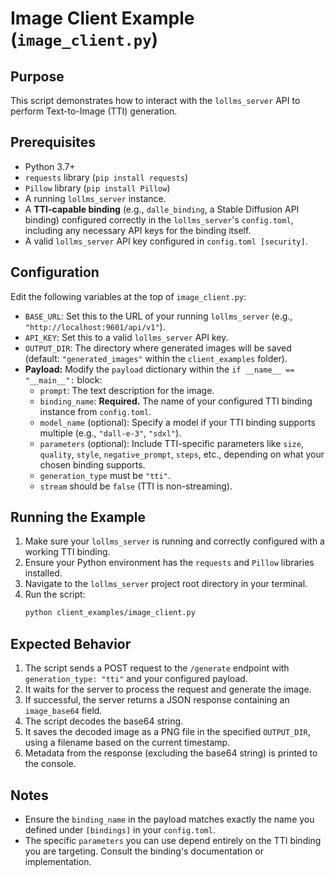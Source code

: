 # Image Client Example (`image_client.py`)

## Purpose

This script demonstrates how to interact with the `lollms_server` API to perform Text-to-Image (TTI) generation.

## Prerequisites

*   Python 3.7+
*   `requests` library (`pip install requests`)
*   `Pillow` library (`pip install Pillow`)
*   A running `lollms_server` instance.
*   A **TTI-capable binding** (e.g., `dalle_binding`, a Stable Diffusion API binding) configured correctly in the `lollms_server`'s `config.toml`, including any necessary API keys for the binding itself.
*   A valid `lollms_server` API key configured in `config.toml [security]`.

## Configuration

Edit the following variables at the top of `image_client.py`:

*   `BASE_URL`: Set this to the URL of your running `lollms_server` (e.g., `"http://localhost:9601/api/v1"`).
*   `API_KEY`: Set this to a valid `lollms_server` API key.
*   `OUTPUT_DIR`: The directory where generated images will be saved (default: `"generated_images"` within the `client_examples` folder).
*   **Payload:** Modify the `payload` dictionary within the `if __name__ == "__main__":` block:
    *   `prompt`: The text description for the image.
    *   `binding_name`: **Required.** The name of your configured TTI binding instance from `config.toml`.
    *   `model_name` (optional): Specify a model if your TTI binding supports multiple (e.g., `"dall-e-3"`, `"sdxl"`).
    *   `parameters` (optional): Include TTI-specific parameters like `size`, `quality`, `style`, `negative_prompt`, `steps`, etc., depending on what your chosen binding supports.
    *   `generation_type` must be `"tti"`.
    *   `stream` should be `false` (TTI is non-streaming).

## Running the Example

1.  Make sure your `lollms_server` is running and correctly configured with a working TTI binding.
2.  Ensure your Python environment has the `requests` and `Pillow` libraries installed.
3.  Navigate to the `lollms_server` project root directory in your terminal.
4.  Run the script:
    ```bash
    python client_examples/image_client.py
    ```

## Expected Behavior

1.  The script sends a POST request to the `/generate` endpoint with `generation_type: "tti"` and your configured payload.
2.  It waits for the server to process the request and generate the image.
3.  If successful, the server returns a JSON response containing an `image_base64` field.
4.  The script decodes the base64 string.
5.  It saves the decoded image as a PNG file in the specified `OUTPUT_DIR`, using a filename based on the current timestamp.
6.  Metadata from the response (excluding the base64 string) is printed to the console.

## Notes

*   Ensure the `binding_name` in the payload matches exactly the name you defined under `[bindings]` in your `config.toml`.
*   The specific `parameters` you can use depend entirely on the TTI binding you are targeting. Consult the binding's documentation or implementation.